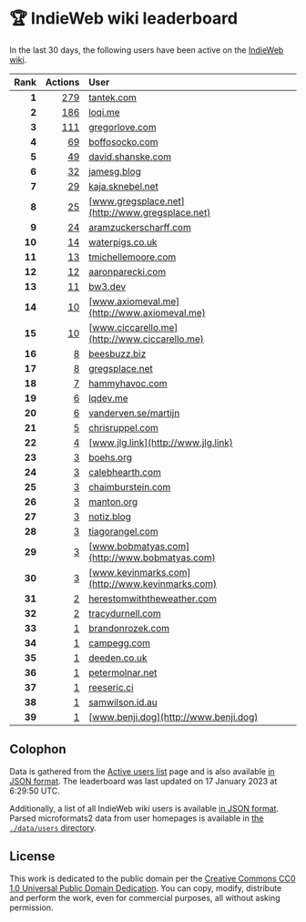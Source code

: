 # 🏆 IndieWeb wiki leaderboard

In the last 30 days, the following users have been active on the [IndieWeb wiki](https://indieweb.org).

| Rank | Actions | User |
|-----:|--------:|:-----|
| **1** | [279](https://indieweb.org/Special:Contributions/Tantek.com) | [tantek.com](http://tantek.com) |
| **2** | [186](https://indieweb.org/Special:Contributions/Loqi.me) | [loqi.me](http://loqi.me) |
| **3** | [111](https://indieweb.org/Special:Contributions/Gregorlove.com) | [gregorlove.com](http://gregorlove.com) |
| **4** | [69](https://indieweb.org/Special:Contributions/Boffosocko.com) | [boffosocko.com](http://boffosocko.com) |
| **5** | [49](https://indieweb.org/Special:Contributions/David.shanske.com) | [david.shanske.com](http://david.shanske.com) |
| **6** | [32](https://indieweb.org/Special:Contributions/Jamesg.blog) | [jamesg.blog](http://jamesg.blog) |
| **7** | [29](https://indieweb.org/Special:Contributions/Kaja.sknebel.net) | [kaja.sknebel.net](http://kaja.sknebel.net) |
| **8** | [25](https://indieweb.org/Special:Contributions/Www.gregsplace.net) | [www.gregsplace.net](http://www.gregsplace.net) |
| **9** | [24](https://indieweb.org/Special:Contributions/Aramzuckerscharff.com) | [aramzuckerscharff.com](http://aramzuckerscharff.com) |
| **10** | [14](https://indieweb.org/Special:Contributions/Waterpigs.co.uk) | [waterpigs.co.uk](http://waterpigs.co.uk) |
| **11** | [13](https://indieweb.org/Special:Contributions/Tmichellemoore.com) | [tmichellemoore.com](http://tmichellemoore.com) |
| **12** | [12](https://indieweb.org/Special:Contributions/Aaronparecki.com) | [aaronparecki.com](http://aaronparecki.com) |
| **13** | [11](https://indieweb.org/Special:Contributions/Bw3.dev) | [bw3.dev](http://bw3.dev) |
| **14** | [10](https://indieweb.org/Special:Contributions/Www.axiomeval.me) | [www.axiomeval.me](http://www.axiomeval.me) |
| **15** | [10](https://indieweb.org/Special:Contributions/Www.ciccarello.me) | [www.ciccarello.me](http://www.ciccarello.me) |
| **16** | [8](https://indieweb.org/Special:Contributions/Beesbuzz.biz) | [beesbuzz.biz](http://beesbuzz.biz) |
| **17** | [8](https://indieweb.org/Special:Contributions/Gregsplace.net) | [gregsplace.net](http://gregsplace.net) |
| **18** | [7](https://indieweb.org/Special:Contributions/Hammyhavoc.com) | [hammyhavoc.com](http://hammyhavoc.com) |
| **19** | [6](https://indieweb.org/Special:Contributions/Lqdev.me) | [lqdev.me](http://lqdev.me) |
| **20** | [6](https://indieweb.org/Special:Contributions/Vanderven.se_martijn) | [vanderven.se/martijn](http://vanderven.se/martijn) |
| **21** | [5](https://indieweb.org/Special:Contributions/Chrisruppel.com) | [chrisruppel.com](http://chrisruppel.com) |
| **22** | [4](https://indieweb.org/Special:Contributions/Www.jlg.link) | [www.jlg.link](http://www.jlg.link) |
| **23** | [3](https://indieweb.org/Special:Contributions/Boehs.org) | [boehs.org](http://boehs.org) |
| **24** | [3](https://indieweb.org/Special:Contributions/Calebhearth.com) | [calebhearth.com](http://calebhearth.com) |
| **25** | [3](https://indieweb.org/Special:Contributions/Chaimburstein.com) | [chaimburstein.com](http://chaimburstein.com) |
| **26** | [3](https://indieweb.org/Special:Contributions/Manton.org) | [manton.org](http://manton.org) |
| **27** | [3](https://indieweb.org/Special:Contributions/Notiz.blog) | [notiz.blog](http://notiz.blog) |
| **28** | [3](https://indieweb.org/Special:Contributions/Tiagorangel.com) | [tiagorangel.com](http://tiagorangel.com) |
| **29** | [3](https://indieweb.org/Special:Contributions/Www.bobmatyas.com) | [www.bobmatyas.com](http://www.bobmatyas.com) |
| **30** | [3](https://indieweb.org/Special:Contributions/Www.kevinmarks.com) | [www.kevinmarks.com](http://www.kevinmarks.com) |
| **31** | [2](https://indieweb.org/Special:Contributions/Herestomwiththeweather.com) | [herestomwiththeweather.com](http://herestomwiththeweather.com) |
| **32** | [2](https://indieweb.org/Special:Contributions/Tracydurnell.com) | [tracydurnell.com](http://tracydurnell.com) |
| **33** | [1](https://indieweb.org/Special:Contributions/Brandonrozek.com) | [brandonrozek.com](http://brandonrozek.com) |
| **34** | [1](https://indieweb.org/Special:Contributions/Campegg.com) | [campegg.com](http://campegg.com) |
| **35** | [1](https://indieweb.org/Special:Contributions/Deeden.co.uk) | [deeden.co.uk](http://deeden.co.uk) |
| **36** | [1](https://indieweb.org/Special:Contributions/Petermolnar.net) | [petermolnar.net](http://petermolnar.net) |
| **37** | [1](https://indieweb.org/Special:Contributions/Reeseric.ci) | [reeseric.ci](http://reeseric.ci) |
| **38** | [1](https://indieweb.org/Special:Contributions/Samwilson.id.au) | [samwilson.id.au](http://samwilson.id.au) |
| **39** | [1](https://indieweb.org/Special:Contributions/Www.benji.dog) | [www.benji.dog](http://www.benji.dog) |


## Colophon

Data is gathered from the [Active users list](https://indieweb.org/Special:ActiveUsers) page and is also available [in JSON format](https://github.com/jgarber623/indieweb-wiki-leaderboard/blob/main/data/leaderboard.json). The leaderboard was last updated on 17 January 2023 at 6:29:50 UTC.

Additionally, a list of all IndieWeb wiki users is available [in JSON format](https://github.com/jgarber623/indieweb-wiki-leaderboard/blob/main/data/users.json). Parsed microformats2 data from user homepages is available in [the `./data/users` directory](https://github.com/jgarber623/indieweb-wiki-leaderboard/blob/main/data/users).

## License

This work is dedicated to the public domain per the [Creative Commons CC0 1.0 Universal Public Domain Dedication](https://creativecommons.org/publicdomain/zero/1.0/). You can copy, modify, distribute and perform the work, even for commercial purposes, all without asking permission.
